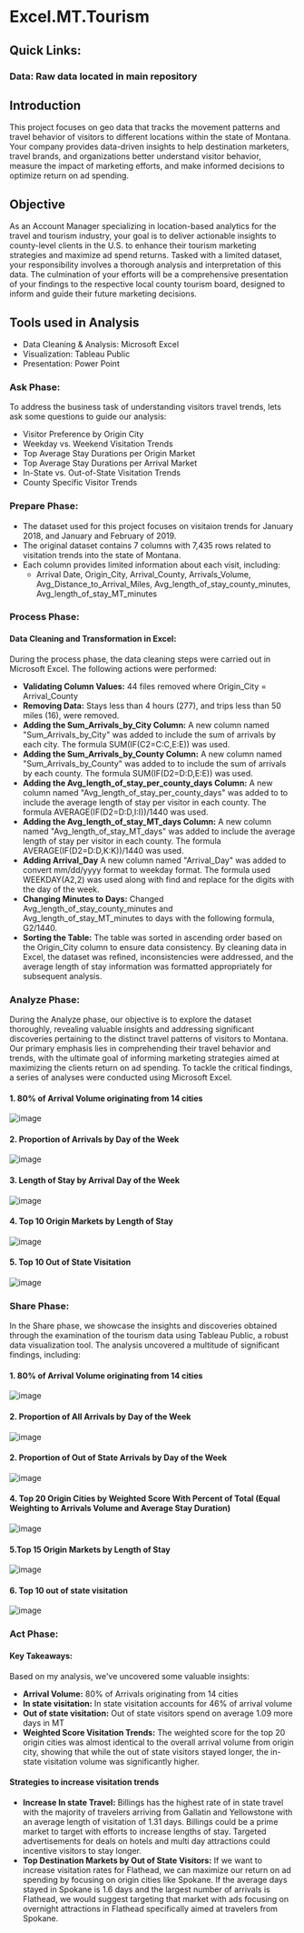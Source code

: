 # Excel.MT.Tourism
 
## Quick Links:
### Data: Raw data located in main repository

## Introduction
This project focuses on geo data that tracks the movement patterns and travel behavior of visitors to different locations within the state of Montana. Your company provides data-driven insights to help destination marketers, travel brands, and organizations better understand visitor behavior, measure the impact of marketing efforts, and make informed decisions to optimize return on ad spending.  

## Objective
As an Account Manager specializing in location-based analytics for the travel and tourism industry, your goal is to deliver actionable insights to county-level clients in the U.S. to enhance their tourism marketing strategies and maximize ad spend returns. Tasked with a limited dataset, your responsibility involves a thorough analysis and interpretation of this data. The culmination of your efforts will be a comprehensive presentation of your findings to the respective local county tourism board, designed to inform and guide their future marketing decisions.

## Tools used in Analysis
- Data Cleaning & Analysis: Microsoft Excel 
- Visualization: Tableau Public
- Presentation: Power Point 

### Ask Phase:
To address the business task of understanding visitors travel trends, lets ask some questions to guide our analysis:

- Visitor Preference by Origin City 
- Weekday vs. Weekend Visitation Trends
- Top Average Stay Durations per Origin Market
- Top Average Stay Durations per Arrival Market
- In-State vs. Out-of-State Visitation Trends
- County Specific Visitor Trends 
  
### Prepare Phase:
- The dataset used for this project focuses on visitaion trends for January 2018, and January and February of 2019.
- The original dataset contains 7 columns with 7,435 rows related to visitation trends into the state of Montana. 
- Each column provides limited information about each visit, including:
    - Arrival Date, Origin_City, Arrival_County, Arrivals_Volume, Avg_Distance_to_Arrival_Miles, Avg_length_of_stay_county_minutes, Avg_length_of_stay_MT_minutes

### Process Phase:
#### Data Cleaning and Transformation in Excel:

During the process phase, the data cleaning steps were carried out in Microsoft Excel. The following actions were performed: 
- **Validating Column Values:** 44 files removed where Origin_City = Arrival_County
- **Removing Data:** Stays less than 4 hours (277), and trips less than 50 miles (16), were removed.
- **Adding the Sum_Arrivals_by_City Column:** A new column named "Sum_Arrivals_by_City" was added to include the sum of arrivals by each city. The formula SUM(IF(C2=C:C,E:E)) was used.
- **Adding the Sum_Arrivals_by_County Column:** A new column named "Sum_Arrivals_by_County" was added to to include the sum of arrivals by each county. The formula SUM(IF(D2=D:D,E:E)) was used.
- **Adding the Avg_length_of_stay_per_county_days Column:** A new column named "Avg_length_of_stay_per_county_days" was added to to include the average length of stay per visitor in each county. The formula AVERAGE(IF(D2=D:D,I:I))/1440 was used.
- **Adding the Avg_length_of_stay_MT_days Column:** A new column named "Avg_length_of_stay_MT_days" was added to include the average length of stay per visitor in each county. The formula AVERAGE(IF(D2=D:D,K:K))/1440 was used.
- **Adding Arrival_Day** A new column named "Arrival_Day" was added to convert mm/dd/yyyy format to weekday format. The formula used WEEKDAY(A2,2) was used along with find and replace for the digits with the day of the week. 
- **Changing Minutes to Days:** Changed Avg_length_of_stay_county_minutes and Avg_length_of_stay_MT_minutes to days with the following formula, G2/1440. 
- **Sorting the Table:** The table was sorted in ascending order based on the Origin_City column to ensure data consistency.
By cleaning data in Excel, the dataset was refined, inconsistencies were addressed, and the average length of stay information was formatted appropriately for subsequent analysis.


### Analyze Phase:
During the Analyze phase, our objective is to explore the dataset thoroughly, revealing valuable insights and addressing significant discoveries pertaining to the distinct travel patterns of visitors to Montana. Our primary emphasis lies in comprehending their travel behavior and trends, with the ultimate goal of informing marketing strategies aimed at maximizing the clients return on ad spending. To tackle the critical findings, a series of analyses were conducted using Microsoft Excel. 

#### 1. 80% of Arrival Volume originating from 14 cities 

![image](https://github.com/Nick-Sierra/Nick-Sierra.Excel.MT.Tourism/assets/149681943/c8ac6074-c8d4-4b1f-8d01-dc78a6e2bdba)

#### 2. Proportion of Arrivals by Day of the Week

![image](https://github.com/Nick-Sierra/Nick-Sierra.Excel.MT.Tourism/assets/149681943/6591e9e0-bc72-4377-b013-759734159b67)

#### 3. Length of Stay by Arrival Day of the Week

![image](https://github.com/Nick-Sierra/Nick-Sierra.Excel.MT.Tourism/assets/149681943/b92a3d15-c3ea-4e21-90fd-24aacddf3f37)

#### 4. Top 10 Origin Markets by Length of Stay

![image](https://github.com/Nick-Sierra/Nick-Sierra.Excel.MT.Tourism/assets/149681943/2e6bedd7-eb97-4ca5-bef4-8db4f1ec26ea)

#### 5. Top 10 Out of State Visitation 

![image](https://github.com/Nick-Sierra/Nick-Sierra.Excel.MT.Tourism/assets/149681943/49447f3c-aa7f-4f5a-9c7a-dd15918a11ad)


### Share Phase:
In the Share phase, we showcase the insights and discoveries obtained through the examination of the tourism data using Tableau Public, a robust data visualization tool. The analysis uncovered a multitude of significant findings, including:

#### 1. 80% of Arrival Volume originating from 14 cities 

![image](https://github.com/Nick-Sierra/Nick-Sierra.Excel.MT.Tourism/assets/149681943/dc988d74-da30-4d69-9ca1-07ea2761e184)


#### 2. Proportion of All Arrivals by Day of the Week

![image](https://github.com/Nick-Sierra/Nick-Sierra.Excel.MT.Tourism/assets/149681943/358e1050-2b43-4c4d-99cf-5dafe565a522)

#### 2. Proportion of Out of State Arrivals by Day of the Week

![image](https://github.com/Nick-Sierra/Nick-Sierra.Excel.MT.Tourism/assets/149681943/291dd263-8231-45e0-b7db-743faed7eb84)

#### 4. Top 20 Origin Cities by Weighted Score With Percent of Total (Equal Weighting to Arrivals Volume and Average Stay Duration)

![image](https://github.com/Nick-Sierra/Nick-Sierra.Excel.MT.Tourism/assets/149681943/d8c71263-0030-44f5-9af3-764e510ac7e9)

#### 5.Top 15 Origin Markets by Length of Stay

![image](https://github.com/Nick-Sierra/Nick-Sierra.Excel.MT.Tourism/assets/149681943/a8269954-16e4-4e7d-8775-1ba05e2dbf64)

#### 6. Top 10 out of state visitation

![image](https://github.com/Nick-Sierra/Nick-Sierra.Excel.MT.Tourism/assets/149681943/e0e379c3-e9aa-4271-99f7-399a95229bce)

### Act Phase:
#### Key Takeaways: 
Based on my analysis, we've uncovered some valuable insights:

- **Arrival Volume:** 80% of Arrivals originating from 14 cities
- **In state visitation:** In state visitation accounts for 46% of arrival volume
- **Out of state visitation:** Out of state visitors spend on average 1.09 more days in MT 
- **Weighted Score Visitation Trends:** The weighted score for the top 20 origin cities was almost identical to the overall arrival volume from origin city, showing that while the out of state visitors stayed longer, the in-state visitation volume was significantly higher.

#### Strategies to increase visitation trends 

- **Increase In state Travel:**  Billings has the highest rate of in state travel with the majority of travelers arriving from Gallatin and Yellowstone with an average length of visitation of 1.31 days. Billings could be a prime market to target with efforts to increase lengths of stay. Targeted advertisements for deals on hotels and multi day attractions could incentive visitors to stay longer.
- **Top Destination Markets by Out of State Visitors:** If we want to increase visitation rates for Flathead, we can maximize our return on ad spending by focusing on origin cities like Spokane. If the average days stayed in Spokane is 1.6 days and the largest number of arrivals is Flathead, we would suggest targeting that market with ads focusing on overnight attractions in Flathead specifically aimed at travelers from Spokane.   
